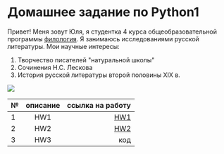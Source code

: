 # Домашнее задание по Python1
Привет! Меня зовут Юля, я студентка 4 курса общеобразовательной программы [филология](https://www.hse.ru/ba/philology/). Я занимаюсь исследованиями русской литературы. Мои научные интересы: 
1. Творчество писателей "натуральной школы"
2. Сочинения Н.С. Лескова
4. История русской литературы второй половины XIX в.

![](https://vignette.wikia.nocookie.net/hibike-euphonium/images/a/a6/Asu11.png/revision/latest?cb=20150510132242)

№|описание|ссылка на работу
---|:---:|---:
1|HW1|[HW1](https://github.com/juliakimjk/python-dh-hw/blob/master/HW1.ipynb)
2|HW2|[HW2](https://github.com/juliakimjk/python-dh-hw/blob/master/HW2.ipynb)
3|HW3|код
